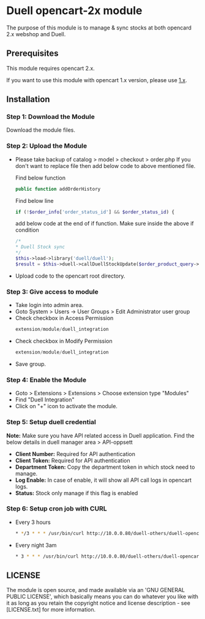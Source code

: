 Duell opencart-2x module
=====================

The purpose of this module is to manage & sync stocks at both opencard 2.x webshop and Duell. 

Prerequisites
-------------

This module requires opencart 2.x.

If you want to use this module with opencart 1.x version, please use [1.x](https://github.com/Kasseservice/opencart-1x).


Installation
------------

### Step 1: Download the Module

Download the module files.

### Step 2: Upload the Module

* Please take backup of catalog > model > checkout > order.php 
  If you don't want to replace file then add below code to above mentioned file.
  
  Find below function 
  ```php
  public function addOrderHistory
  ```
  
  Find below line 
  ```php
  if (!$order_info['order_status_id'] && $order_status_id) {
  ```
  
  add below code at the end of if function. Make sure inside the above if condition
  ```php
  /*
  * Duell Stock sync
  */
  $this->load->library('duell/duell');
  $result = $this->duell->callDuellStockUpdate($order_product_query->rows);
  ```
  
* Upload code to the opencart root directory.


### Step 3: Give access to module

* Take login into admin area. 
* Goto System > Users -> User Groups > Edit Administrator user group
* Check checkbox in Access Permission
  ```php
  extension/module/duell_integration 
  ```
* Check checkbox in Modify Permission
  ```php
  extension/module/duell_integration  
  ```
* Save group.

### Step 4: Enable the Module

* Goto > Extensions > Extensions > Choose extension type "Modules"
* Find "Duell Integration" 
* Click on "+" icon to activate the module.

### Step 5: Setup duell credential

**Note:** Make sure you have API related access in Duell application. Find the below details in duell manager area > API-oppsett 

* **Client Number:** Required for API authentication
* **Client Token:** Required for API authentication
* **Department Token:** Copy the department token in which stock need to manage.
* **Log Enable:** In case of enable, it will show all API call logs in opencart logs.
* **Status:** Stock only manage if this flag is enabled

### Step 6: Setup cron job with CURL

* Every 3 hours

  ```bash
  * */3 * * * /usr/bin/curl http://10.0.0.80/duell-others/duell-opencart/system/duellcron.php >/dev/null 2>&1
  ```
* Every night 3am

  ```bash
  * 3 * * * /usr/bin/curl http://10.0.0.80/duell-others/duell-opencart/system/duellcron.php >/dev/null 2>&1
  ```
 





LICENSE
-------

The module is open source, and made available via an 'GNU GENERAL PUBLIC LICENSE', which basically means you can do whatever you like with it as long as you retain the copyright notice and license description - see [LICENSE.txt] for more information.

